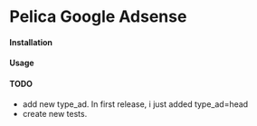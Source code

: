 Pelica Google Adsense
=====================

#### Installation

#### Usage

#### TODO
 * add new type_ad. In first release, i just added type_ad=head
 * create new tests.
